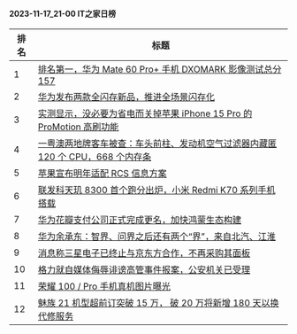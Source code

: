 #### 2023-11-17_21-00  IT之家日榜

| 排名 | 标题|
| --- | ---|
| 1 | [排名第一，华为 Mate 60 Pro+ 手机 DXOMARK 影像测试总分 157](https://www.ithome.com/0/733/142.htm) |
| 2 | [华为发布两款全闪存新品，推进全场景闪存化](https://www.ithome.com/0/733/115.htm) |
| 3 | [实测显示，没必要为省电而关掉苹果 iPhone 15 Pro 的 ProMotion 高刷功能](https://www.ithome.com/0/733/126.htm) |
| 4 | [一粤澳两地牌客车被查：车头前柱、发动机空气过滤器内藏匿 120 个 CPU，668 个内存条](https://www.ithome.com/0/733/137.htm) |
| 5 | [苹果宣布明年适配 RCS 信息方案](https://www.ithome.com/0/733/140.htm) |
| 6 | [联发科天玑 8300 首个跑分出炉，小米 Redmi K70 系列手机搭载](https://www.ithome.com/0/733/171.htm) |
| 7 | [华为花瓣支付公司正式完成更名，加快鸿蒙生态构建](https://www.ithome.com/0/733/237.htm) |
| 8 | [华为余承东：智界、问界之后还有两个“界”，来自北汽、江淮](https://www.ithome.com/0/733/297.htm) |
| 9 | [消息称三星电子已终止与京东方合作，不再采购其面板](https://www.ithome.com/0/733/113.htm) |
| 10 | [格力就自媒体侮辱诽谤高管事件报案，公安机关已受理](https://www.ithome.com/0/733/258.htm) |
| 11 | [荣耀 100 / Pro 手机真机图片曝光](https://www.ithome.com/0/733/255.htm) |
| 12 | [魅族 21 机型超前订突破 15 万， 破 20 万将新增 180 天以换代修服务](https://www.ithome.com/0/733/218.htm) |
